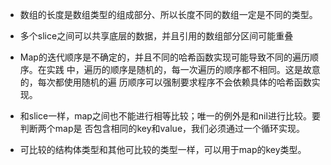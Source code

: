 
- 数组的长度是数组类型的组成部分、所以长度不同的数组一定是不同的类型。

- 多个slice之间可以共享底层的数据，并且引用的数组部分区间可能重叠

- Map的迭代顺序是不确定的，并且不同的哈希函数实现可能导致不同的遍历顺序。在实践
  中，遍历的顺序是随机的，每一次遍历的顺序都不相同。这是故意的，每次都使用随机的遍
  历顺序可以强制要求程序不会依赖具体的哈希函数实现。
  
- 和slice一样，map之间也不能进行相等比较；唯一的例外是和nil进行比较。要判断两个map是
  否包含相同的key和value，我们必须通过一个循环实现。
  
- 可比较的结构体类型和其他可比较的类型一样，可以用于map的key类型。